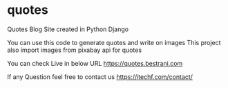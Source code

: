 # quotes
Quotes Blog Site created in Python Django

You can use this code to generate quotes and write on images
This project also import images from pixabay api for quotes

You can check Live in below URL
https://quotes.bestrani.com

If any Question feel free to contact us 
https://itechf.com/contact/